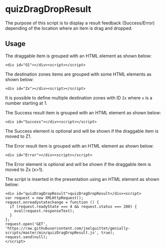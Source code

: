 # quizDragDropResult

The purpose of this script is to display a result feedback (Success/Error) depending of the location where an item is drag and dropped.

## Usage

The draggable item is grouped with an HTML element as shown below:

```
<div id="O1"></div><script></script>
```

The destination zones items are grouped with some HTML elements as shown below:

```
<div id="Zx"></div><script></script>
```

It is possible to define multiple destination zones with ID `Zx` where `x` is a number starting at 1.

The Success result item is grouped with an HTML element as shown below:

```
<div id="Success"></div><script></script>
```

The Success element is optional and will be shown if the draggable item is moved to Z1.

The Error result item is grouped with an HTML element as shown below:

```
<div id="Error"></div><script></script>
```

The Error element is optional and will be shown if the draggable item is moved to Zx (x>1).

The script is inserted in the presentation using an HTML element as shown below:

```
<div id="quizDragDropResult">quizDragDropResult</div><script>
var request = new XMLHttpRequest();
request.onreadystatechange = function () {
  if (request.readyState === 4 && request.status === 200) {
    eval(request.responseText);
  }
};
request.open('GET', 'https://raw.githubusercontent.com/joelguittet/genially-scripts/master/min/quizDragDropResult.js', true);
request.send(null);
</script>
```

